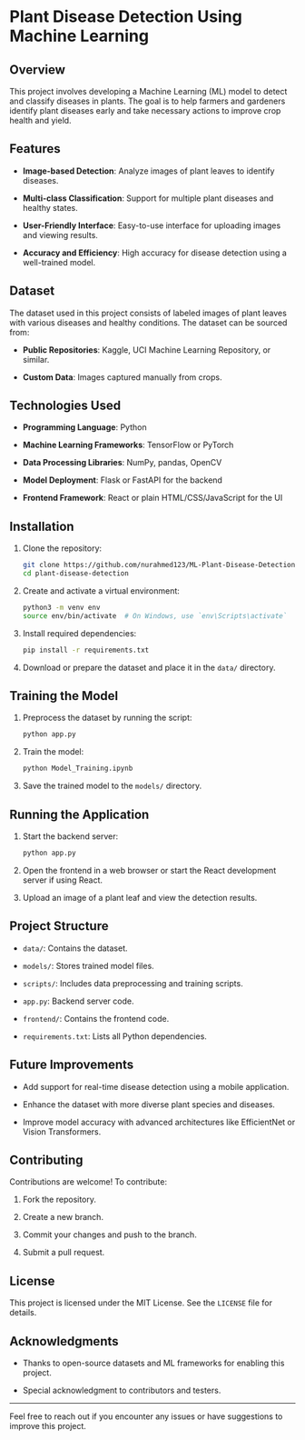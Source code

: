 
# Plant Disease Detection Using Machine Learning

## Overview

This project involves developing a Machine Learning (ML) model to detect and classify diseases in plants. The goal is to help farmers and gardeners identify plant diseases early and take necessary actions to improve crop health and yield.

## Features

-   **Image-based Detection**: Analyze images of plant leaves to identify diseases.
    
-   **Multi-class Classification**: Support for multiple plant diseases and healthy states.
    
-   **User-Friendly Interface**: Easy-to-use interface for uploading images and viewing results.
    
-   **Accuracy and Efficiency**: High accuracy for disease detection using a well-trained model.
    

## Dataset

The dataset used in this project consists of labeled images of plant leaves with various diseases and healthy conditions. The dataset can be sourced from:

-   **Public Repositories**: Kaggle, UCI Machine Learning Repository, or similar.
    
-   **Custom Data**: Images captured manually from crops.
    

## Technologies Used

-   **Programming Language**: Python
    
-   **Machine Learning Frameworks**: TensorFlow or PyTorch
    
-   **Data Processing Libraries**: NumPy, pandas, OpenCV
    
-   **Model Deployment**: Flask or FastAPI for the backend
    
-   **Frontend Framework**: React or plain HTML/CSS/JavaScript for the UI
    

## Installation

1.  Clone the repository:
    
    ```bash
    git clone https://github.com/nurahmed123/ML-Plant-Disease-Detection.git
    cd plant-disease-detection
    ```
    
2.  Create and activate a virtual environment:
    
    ```bash
    python3 -m venv env
    source env/bin/activate  # On Windows, use `env\Scripts\activate`
    ```
    
3.  Install required dependencies:
    
    ```bash
    pip install -r requirements.txt
    ```
    
4.  Download or prepare the dataset and place it in the `data/` directory.
    

## Training the Model

1.  Preprocess the dataset by running the script:
    
    ```bash
    python app.py
    ```
    
2.  Train the model:
    
    ```bash
    python Model_Training.ipynb
    ```
    
3.  Save the trained model to the `models/` directory.
    

## Running the Application

1.  Start the backend server:
    
    ```bash
    python app.py
    ```
    
2.  Open the frontend in a web browser or start the React development server if using React.
    
3.  Upload an image of a plant leaf and view the detection results.
    

## Project Structure

-   `data/`: Contains the dataset.
    
-   `models/`: Stores trained model files.
    
-   `scripts/`: Includes data preprocessing and training scripts.
    
-   `app.py`: Backend server code.
    
-   `frontend/`: Contains the frontend code.
    
-   `requirements.txt`: Lists all Python dependencies.
    

## Future Improvements

-   Add support for real-time disease detection using a mobile application.
    
-   Enhance the dataset with more diverse plant species and diseases.
    
-   Improve model accuracy with advanced architectures like EfficientNet or Vision Transformers.
    

## Contributing

Contributions are welcome! To contribute:

1.  Fork the repository.
    
2.  Create a new branch.
    
3.  Commit your changes and push to the branch.
    
4.  Submit a pull request.
    

## License

This project is licensed under the MIT License. See the `LICENSE` file for details.

## Acknowledgments

-   Thanks to open-source datasets and ML frameworks for enabling this project.
    
-   Special acknowledgment to contributors and testers.
    

----------

Feel free to reach out if you encounter any issues or have suggestions to improve this project.
